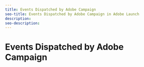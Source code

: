 ```yaml
---
title: Events Dispatched by Adobe Campaign
seo-title: Events Dispatched by Adobe Campaign in Adobe Launch
description: 
seo-description: 
---
```


# Events Dispatched by Adobe Campaign



